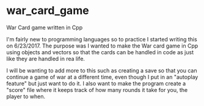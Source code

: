 # war_card_game
War Card game written in Cpp

I'm fairly new to programming languages so to practice I started writing this on 6/23/2017. The purpose was I wanted to make the
War card game in Cpp using objects and vectors so that the cards can be handled in code as just like they are handled in rea life.

I will be wanting to add more to this such as creating a save so that you can continue a game of war at a different time, even though
I put in an "autoplay feature" but just want to do it. I also want to make the program create a "score" file where it keeps track of
how many rounds it take for you, the player to when.

